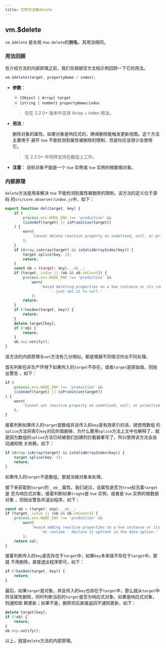 ```yaml
---
title: 实例方法篇delete
---
```


## vm.\$delete

`vm.$delete` 是全局 `Vue.delete`的**别名**，其用法相同。

### 用法回顾

在介绍方法的内部原理之前，我们先根据官方文档示例回顾一下它的用法。

```javascript
vm.$delete(target, propertyName / index);
```

-   **参数**：

    -   `{Object | Array} target`
    -   `{string | number} propertyName/index`

    > 仅在 2.2.0+ 版本中支持 Array + index 用法。

-   **用法**：

    删除对象的属性。如果对象是响应式的，确保删除能触发更新视图。这个方法主要用于
    避开 `Vue` 不能检测到属性被删除的限制，但是你应该很少会使用它。

    > 在 2.2.0+ 中同样支持在数组上工作。

*   **注意**： 目标对象不能是一个 `Vue` 实例或 `Vue` 实例的根数据对象。

### 内部原理

`delete`方法是用来解决 `Vue` 不能检测到属性被删除的限制，该方法的定义位于源码
的`src/core.observer/index.js`中，如下：

```javascript
export function del(target, key) {
	if (
		process.env.NODE_ENV !== 'production' &&
		(isUndef(target) || isPrimitive(target))
	) {
		warn(
			`Cannot delete reactive property on undefined, null, or primitive value: ${(target: any)}`
		);
	}
	if (Array.isArray(target) && isValidArrayIndex(key)) {
		target.splice(key, 1);
		return;
	}
	const ob = (target: any).__ob__;
	if (target._isVue || (ob && ob.vmCount)) {
		process.env.NODE_ENV !== 'production' &&
			warn(
				'Avoid deleting properties on a Vue instance or its root $data ' +
					'- just set it to null.'
			);
		return;
	}
	if (!hasOwn(target, key)) {
		return;
	}
	delete target[key];
	if (!ob) {
		return;
	}
	ob.dep.notify();
}
```

该方法的内部原理与`set`方法有几分相似，都是根据不同情况作出不同处理。

首先判断在非生产环境下如果传入的`target`不存在，或者`target`是原始值，则抛出警告
，如下：

```javascript
if (
	process.env.NODE_ENV !== 'production' &&
	(isUndef(target) || isPrimitive(target))
) {
	warn(
		`Cannot set reactive property on undefined, null, or primitive value: ${(target: any)}`
	);
}
```

接着判断如果传入的`target`是数组并且传入的`key`是有效索引的话，就使用数组
的`splice`方法将索引`key`对应的值删掉，为什么要用`splice`方法上文中也解释了，就
是因为数组的`splice`方法已经被我们创建的拦截器重写了，所以使用该方法会自动通知相
关依赖。如下：

```javascript
if (Array.isArray(target) && isValidArrayIndex(key)) {
	target.splice(key, 1);
	return;
}
```

如果传入的`target`不是数组，那就当做对象来处理。

接下来获取到`target`的`__ob__`属性，我们说过，该属性是否为`true`标志着`target`是
否为响应式对象，接着判断如果`tragte`是 `Vue` 实例，或者是 `Vue` 实例的根数据对象
，则抛出警告并退出程序，如下：

```javascript
const ob = (target: any).__ob__;
if (target._isVue || (ob && ob.vmCount)) {
	process.env.NODE_ENV !== 'production' &&
		warn(
			'Avoid adding reactive properties to a Vue instance or its root $data ' +
				'at runtime - declare it upfront in the data option.'
		);
	return val;
}
```

接着判断传入的`key`是否存在于`target`中，如果`key`本来就不存在于`target`中，那就
不用删除，直接退出程序即可，如下：

```javascript
if (!hasOwn(target, key)) {
	return;
}
```

最后，如果`target`是对象，并且传入的`key`也存在于`target`中，那么就从`target`中
将该属性删除，同时判断当前的`target`是否为响应式对象，如果是响应式对象，则通知依
赖更新；如果不是，删除完后直接返回不通知更新，如下：

```javascript
delete target[key];
if (!ob) {
	return;
}
ob.dep.notify();
```

以上，就是`delete`方法的内部原理。
